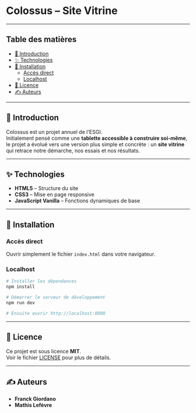 # Colossus – Site Vitrine

---

## Table des matières

- [📖 Introduction](#-introduction)
- [✨ Technologies](#-technologies)
- [🚀 Installation](#-installation)
  - [Accès direct](#accès-direct)
  - [Localhost](#localhost)
- [📝 Licence](#-licence)
- [✍️ Auteurs](#-auteurs)

---

## 📖 Introduction

Colossus est un projet annuel de l'ESGI.  
Initialement pensé comme une **tablette accessible à construire soi-même**, le projet a évolué vers une version plus simple et concrète : un **site vitrine** qui retrace notre démarche, nos essais et nos résultats.

---

## ✨ Technologies

- **HTML5** – Structure du site  
- **CSS3** – Mise en page responsive  
- **JavaScript Vanilla** – Fonctions dynamiques de base

---

## 🚀 Installation

### Accès direct

Ouvrir simplement le fichier `index.html` dans votre navigateur.

### Localhost

```bash
# Installer les dépendances
npm install

# Démarrer le serveur de développement
npm run dev

# Ensuite ouvrir http://localhost:8000
```

---

## 📝 Licence

Ce projet est sous licence **MIT**.  
Voir le fichier [LICENSE](LICENSE) pour plus de détails.

---

## ✍️ Auteurs

- **Franck Giordano**  
- **Mathis Lefèvre**